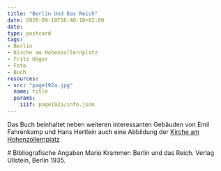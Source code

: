 ```yaml
---
title: "Berlin Und Das Reich"
date: 2020-09-18T10:40:10+02:00
date:
type: postcard
tags:
- Berlin
- Kirche am Hohenzollernplatz
- Fritz Höger
- Foto
- Buch
resources:
- src: "page192a.jpg"
  name: title
  params:
    iiif: page192a/info.json
---
```


Das Buch beinhaltet neben weiteren interessanten Gebäuden von Emil Fahrenkamp und Hans Hertlein auch eine Abbildung der [Kirche am Hohenzollernplatz](https://de.wikipedia.org/wiki/Kirche_am_Hohenzollernplatz)

<div class="reference">
# Bibliografische Angaben
Mario Krammer: Berlin und das Reich. Verlag Ullstein, Berlin 1935.
</div>
